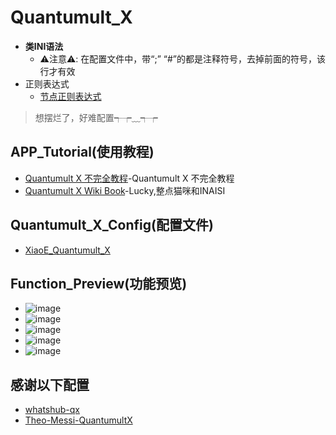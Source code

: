 # Quantumult_X
- **类INI语法**
  - ⚠️注意⚠️: 在配置文件中，带“;” “#”的都是注释符号，去掉前面的符号，该行才有效
- 正则表达式
  - [节点正则表达式](https://github.com/LaolunsiG/XiaoE_PCR/blob/main/Config_File/%E8%8A%82%E7%82%B9%E7%9A%84%E6%AD%A3%E5%88%99%E8%A1%A8%E8%BE%BE%E5%BC%8F.md)
> 想摆烂了，好难配置┭┮﹏┭┮

## APP_Tutorial(使用教程) 
- [Quantumult X 不完全教程](https://www.notion.so/kopshawn/Quantumult-X-1d32ddc6e61c4892ad2ec5ea47f00917)-Quantumult X 不完全教程
- [Quantumult X Wiki Book](https://qx.atlucky.me/)-Lucky,整点猫咪和INAISI

## Quantumult_X_Config(配置文件)
- [XiaoE_Quantumult_X](https://raw.githubusercontent.com/LaolunsiG/XiaoE_PCR/main/Config_File/Quantumult_X/XiaoE_Quantumult_X.yaml)

## Function_Preview(功能预览)
- ![image](https://github.com/LaolunsiG/XiaoE_PCR/blob/main/Config_File/Quantumult_X/Picture/photo_1_2024-07-16_20-46-54.jpg?raw=true)
- ![image](https://github.com/LaolunsiG/XiaoE_PCR/blob/main/Config_File/Quantumult_X/Picture/photo_2_2024-07-16_20-46-54.jpg?raw=true)
- ![image](https://github.com/LaolunsiG/XiaoE_PCR/blob/main/Config_File/Quantumult_X/Picture/photo_3_2024-07-16_20-46-54.jpg?raw=true)
- ![image](https://github.com/LaolunsiG/XiaoE_PCR/blob/main/Config_File/Quantumult_X/Picture/photo_5_2024-07-16_20-46-54.jpg?raw=true)
- ![image](https://github.com/LaolunsiG/XiaoE_PCR/blob/main/Config_File/Quantumult_X/Picture/photo_4_2024-07-16_20-46-54.jpg?raw=true)


## 感谢以下配置
- [whatshub-qx](https://whatshub.top/config/qx.conf)
- [Theo-Messi-QuantumultX](https://github.com/Theo-Messi/dotfiles/blob/1e92adaf4c13afe9f62c95d8340092d6ca1dea65/QuantumultX/T-Config.conf)
